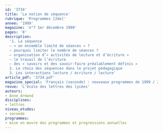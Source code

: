 ```yaml
---
id: '3734'
title: 'La notion de séquence'
rubrique: 'Programmes [2de]'
annee: '1999'
magazine: 'n°7 1er décembre 1999'
pages: '8'
description: 
  '1. La séquence
  – « un ensemble limité de séances » ?
  – pourquoi limiter le nombre de séances ?
  – organisation d’« activités de lecture et d’écriture »
  – le travail de l’écriture
  – des « savoirs et des savoir-faire préalablement définis »
  2. Le choix des séquences dans le projet pédagogique
  3. Les interactions lecture / écriture / lecture'
article_pdf: '3734.pdf'
magazine_special: 'Français (seconde) : nouveaux programmes de 1999 / 2000'
revue: 'L’école des lettres des lycées'
auteurs:
- Anne Armand
disciplines:
- lettres
niveau_etudes:
- seconde
programmes:
- mise en œuvre des programmes et progressions annuelles
---
```


